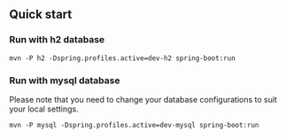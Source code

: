 

## Quick start  

### Run with h2 database  

```
mvn -P h2 -Dspring.profiles.active=dev-h2 spring-boot:run

```


### Run with mysql database  

Please note that you need to change your database configurations to suit your local settings.

```
mvn -P mysql -Dspring.profiles.active=dev-mysql spring-boot:run
```